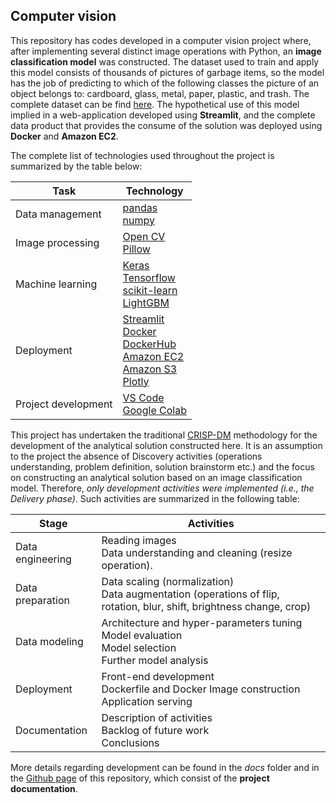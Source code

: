 ## Computer vision

This repository has codes developed in a computer vision project where, after implementing several distinct image operations with Python, an **image classification model** was constructed. The dataset used to train and apply this model consists of thousands of pictures of garbage items, so the model has the job of predicting to which of the following classes the picture of an object belongs to: cardboard, glass, metal, paper, plastic, and trash. The complete dataset can be find [here](https://www.kaggle.com/datasets/asdasdasasdas/garbage-classification). The hypothetical use of this model implied in a web-application developed using **Streamlit**, and the complete data product that provides the consume of the solution was deployed using **Docker** and **Amazon EC2**.

The complete list of technologies used throughout the project is summarized by the table below:

| **Task**            | **Technology**                                                                                                                                                                                                                                                                |
|---------------------|-------------------------------------------------------------------------------------------------------------------------------------------------------------------------------------------------------------------------------------------------------------------------------|
| Data management     | [pandas](https://pandas.pydata.org/docs/)<br> [numpy](https://numpy.org/doc/)                                                                                                                                                                                                 |
| Image processing    | [Open CV](https://docs.opencv.org/4.x/)<br> [Pillow](https://pillow.readthedocs.io/en/stable/)                                                                                                                                                                                |
| Machine learning    | [Keras](https://keras.io/)<br> [Tensorflow](https://www.tensorflow.org/api_docs)<br> [scikit-learn](https://scikit-learn.org/)<br> [LightGBM](https://lightgbm.readthedocs.io/)                                                                                               |
| Deployment          | [Streamlit](https://docs.streamlit.io/)<br> [Docker](https://www.docker.com/)<br> [DockerHub](https://hub.docker.com/)<br> [Amazon EC2](https://aws.amazon.com/pt/ec2/)<br> [Amazon S3](https://aws.amazon.com/pt/s3/)<br> [Plotly](https://plotly.com/python-api-reference/) |
| Project development | [VS Code](https://code.visualstudio.com/)<br> [Google Colab](https://colab.research.google.com/)                                                                                                                                                                              |

This project has undertaken the traditional [CRISP-DM](https://pt.wikipedia.org/wiki/Cross_Industry_Standard_Process_for_Data_Mining) methodology for the development of the analytical solution constructed here. It is an assumption to the project the absence of Discovery activities (operations understanding, problem definition, solution brainstorm etc.) and the focus on constructing an analytical solution based on an image classification model. Therefore, *only development activities were implemented (i.e., the Delivery phase)*. Such activities are summarized in the following table:

| Stage            | Activities                                                                                                           |
|------------------|----------------------------------------------------------------------------------------------------------------------|
| Data engineering | Reading images<br>Data understanding and cleaning (resize operation).                                                  |
| Data preparation | Data scaling (normalization)<br>Data augmentation (operations of flip, rotation, blur, shift, brightness change, crop) |
| Data modeling    | Architecture and hyper-parameters tuning<br>Model evaluation<br>Model selection<br>Further model analysis          |
| Deployment       | Front-end development<br>Dockerfile and Docker Image construction<br>Application serving                             |
| Documentation    | Description of activities<br>Backlog of future work<br>Conclusions                                                   |

More details regarding development can be found in the *docs* folder and in the [Github page](https://github.com/m-rosso/computer_vision/wiki) of this repository, which consist of the **project documentation**.
